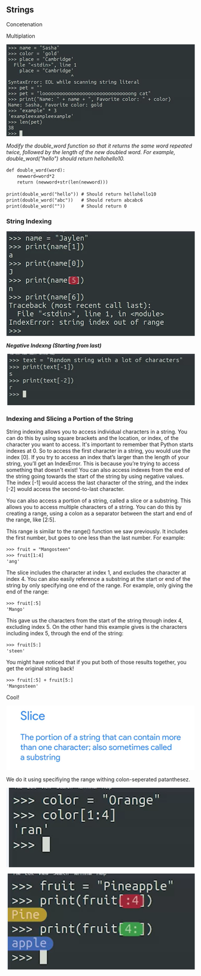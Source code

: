 ## Strings

Concetenation

Multiplation

![str_1](images/str_1.png)

*Modify the double_word function so that it returns the same word repeated twice, followed by the length of the new doubled word. For example, double_word("hello") should return hellohello10.*

````
def double_word(word):
    newword=word*2
    return (newword+str(len(newword)))

print(double_word("hello")) # Should return hellohello10
print(double_word("abc"))   # Should return abcabc6
print(double_word(""))      # Should return 0

````

### String Indexing

![str_2](images/str_2.png)   

***Negative Indexng (Starting from last)***   

![str_3](images/str_3.png) 

### Indexing and Slicing a Portion of the String

String indexing allows you to access individual characters in a string. You can do this by using square brackets and the location, or index, of the character you want to access. It's important to remember that Python starts indexes at 0. So to access the first character in a string, you would use the index [0]. If you try to access an index that’s larger than the length of your string, you’ll get an IndexError. This is because you’re trying to access something that doesn't exist! You can also access indexes from the end of the string going towards the start of the string by using negative values. The index [-1] would access the last character of the string, and the index [-2] would access the second-to-last character.

You can also access a portion of a string, called a slice or a substring. This allows you to access multiple characters of a string. You can do this by creating a range, using a colon as a separator between the start and end of the range, like [2:5]. 

This range is similar to the range() function we saw previously. It includes the first number, but goes to one less than the last number. For example:
````
>>> fruit = "Mangosteen"
>>> fruit[1:4]
'ang'
````
The slice includes the character at index 1, and excludes the character at index 4. You can also easily reference a substring at the start or end of the string by only specifying one end of the range. For example, only giving the end of the range:
````
>>> fruit[:5]
'Mango'
````
This gave us the characters from the start of the string through index 4, excluding index 5. On the other hand this example gives is the characters including index 5, through the end of the string:
````
>>> fruit[5:]
'steen'
````
You might have noticed that if you put both of those results together, you get the original string back!
````
>>> fruit[:5] + fruit[5:]
'Mangosteen'
````
Cool!

![str_4](images/str_4.png)   

We do it using specifiying the range withing  colon-seperated patanthesez. 

![str_5](images/str_5.png)       

![str_6](images/str_6.png)

